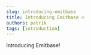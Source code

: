 ```yaml
---
slug: introducing-emitbase
title: Introducing Emitbase 🔥
authors: patrik
tags: [introduction]
---
```


Introducing Emitbase!

